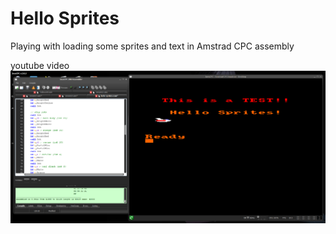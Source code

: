 # Hello Sprites
Playing with loading some sprites and text in Amstrad CPC assembly

youtube video
[![Watch the video](https://github.com/WacKEDmaN/HelloSprites/blob/main/hellosprites.png)](https://www.youtube.com/watch?v=BBwipD91QfE)
